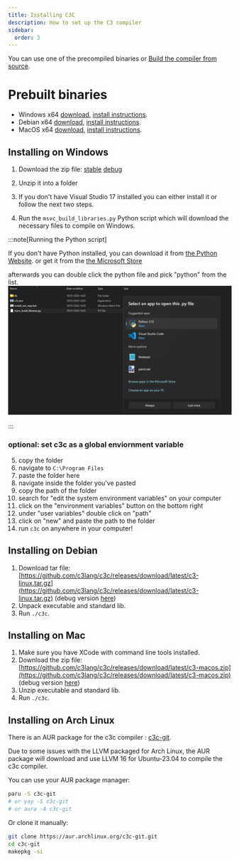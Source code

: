 ```yaml
---
title: Installing C3C
description: How to set up the C3 compiler
sidebar:
  order: 3
---
```


You can use one of the precompiled binaries or [Build the compiler from source](/c3-web/references/getting-started/setup).

# Prebuilt binaries
- Windows x64 [download](https://github.com/c3lang/c3c/releases/download/latest/c3-windows.zip), [install instructions](https://github.com/c3lang/c3c#installing-on-windows-with-precompiled-binaries).
- Debian x64 [download](https://github.com/c3lang/c3c/releases/download/latest/c3-linux.tar.gz), [install instructions](https://github.com/c3lang/c3c#installing-on-debian-with-precompiled-binaries).
- MacOS x64 [download](https://github.com/c3lang/c3c/releases/download/latest/c3-macos.zip), [install instructions](https://github.com/c3lang/c3c#installing-on-mac-with-precompiled-binaries).

## Installing on Windows
1.  Download the zip file: [stable](https://github.com/c3lang/c3c/releases/download/latest/c3-windows.zip) [debug](https://github.com/c3lang/c3c/releases/download/latest/c3-windows-debug.zip)
2. Unzip it into a folder
3.  If you don't have Visual Studio 17 installed you can either install it or follow the next two steps.

4. Run the `msvc_build_libraries.py` Python script which will download the necessary files to compile on Windows.

:::note[Running the Python script]

If you don't have Python installed, you can download it from [the Python Website](https://www.python.org/downloads/).
or get it from the [the Microsoft Store](https://www.microsoft.com/en-us/p/python-39/9p7qfqmjrfp7)

afterwards you can double click the python file and pick "python" from the list.
![Python](./image.png)

:::

### optional: set c3c as a global enviornment variable

5. copy the folder
6. navigate to `C:\Program Files`
7. paste the folder here
8. navigate inside the folder you've pasted
9. copy the path of the folder
10. search for "edit the system environment variables" on your computer
11. click on the "environment variables" button on the bottom right
12. under "user variables" double click on "path"
13. click on "new" and paste the path to the folder
14. run `c3c` on anywhere in your computer!

## Installing on Debian
1. Download tar file: [https://github.com/c3lang/c3c/releases/download/latest/c3-linux.tar.gz](https://github.com/c3lang/c3c/releases/download/latest/c3-linux.tar.gz)
   (debug version [here](https://github.com/c3lang/c3c/releases/download/latest/c3-linux-debug.tar.gz))
2. Unpack executable and standard lib.
3. Run `./c3c`.

## Installing on Mac
1. Make sure you have XCode with command line tools installed.
2. Download the zip file: [https://github.com/c3lang/c3c/releases/download/latest/c3-macos.zip](https://github.com/c3lang/c3c/releases/download/latest/c3-macos.zip)
   (debug version [here](https://github.com/c3lang/c3c/releases/download/latest/c3-macos-debug.zip))
3. Unzip executable and standard lib.
4. Run `./c3c`.

## Installing on Arch Linux
There is an AUR package for the c3c compiler : [c3c-git](https://aur.archlinux.org/packages/c3c-git).

Due to some issues with the LLVM packaged for Arch Linux, the AUR package will download and use LLVM 16 for Ubuntu-23.04 to compile the c3c compiler.

You can use your AUR package manager:
```sh
paru -S c3c-git
# or yay -S c3c-git
# or aura -A c3c-git
```

Or clone it manually:
```sh
git clone https://aur.archlinux.org/c3c-git.git
cd c3c-git
makepkg -si
```